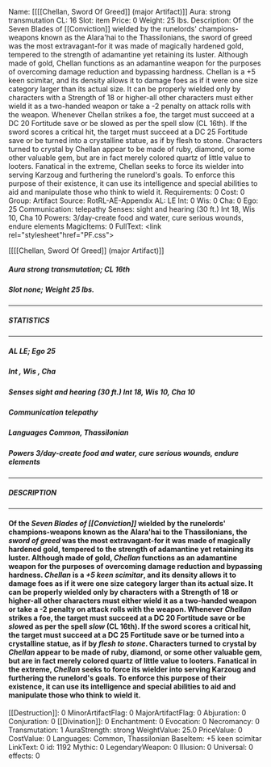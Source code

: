 Name: [[[[Chellan, Sword Of Greed]] (major Artifact)]]
Aura: strong transmutation
CL: 16
Slot: item
Price: 0
Weight: 25 lbs.
Description: Of the Seven Blades of [[Conviction]] wielded by the runelords' champions-weapons known as the Alara'hai to the Thassilonians, the sword of greed was the most extravagant-for it was made of magically hardened gold, tempered to the strength of adamantine yet retaining its luster. Although made of gold, Chellan functions as an adamantine weapon for the purposes of overcoming damage reduction and bypassing hardness. Chellan is a +5 keen scimitar, and its density allows it to damage foes as if it were one size category larger than its actual size. It can be properly wielded only by characters with a Strength of 18 or higher-all other characters must either wield it as a two-handed weapon or take a -2 penalty on attack rolls with the weapon. Whenever Chellan strikes a foe, the target must succeed at a DC 20 Fortitude save or be slowed as per the spell slow (CL 16th). If the sword scores a critical hit, the target must succeed at a DC 25 Fortitude save or be turned into a crystalline statue, as if by flesh to stone. Characters turned to crystal by Chellan appear to be made of ruby, diamond, or some other valuable gem, but are in fact merely colored quartz of little value to looters. Fanatical in the extreme, Chellan seeks to force its wielder into serving Karzoug and furthering the runelord's goals. To enforce this purpose of their existence, it can use its intelligence and special abilities to aid and manipulate those who think to wield it.
Requirements: 0
Cost: 0
Group: Artifact
Source: RotRL-AE-Appendix
AL: LE
Int: 0
Wis: 0
Cha: 0
Ego: 25
Communication: telepathy
Senses: sight and hearing (30 ft.) Int 18, Wis 10, Cha 10
Powers: 3/day-create food and water, cure serious wounds, endure elements
MagicItems: 0
FullText: <link rel="stylesheet"href="PF.css"><div class="heading"><p class="alignleft">[[[[Chellan, Sword Of Greed]] (major Artifact)]]</p><div style="clear: both;"></div></div><div><h5><b>Aura </b>strong transmutation; <b>CL </b>16th</h5><h5><b>Slot </b>none; <b>Weight </b>25 lbs.</h5></div><hr/><div><h5><b>STATISTICS</b></h5></div><hr/><div><h5><b>AL </b>LE; <b>Ego </b>25</h5><h5><b>Int </b>, <b>Wis </b>, <b>Cha </b></h5><h5><b>Senses </b>sight and hearing (30 ft.) Int 18, Wis 10, Cha 10</h5><h5><b>Communication </b>telepathy</h5><h5><b>Languages </b>Common, Thassilonian</h5><h5><b>Powers </b>3/day-create food and water, cure serious wounds, endure elements</h5></div><hr/><div><h5><b>DESCRIPTION</b></h5></div><hr/><div><h4><p>Of the <i>Seven Blades of [[Conviction]]</i> wielded by the runelords' champions-weapons known as the Alara'hai to the Thassilonians, the <i>sword of greed</i> was the most extravagant-for it was made of magically hardened gold, tempered to the strength of adamantine yet retaining its luster. Although made of gold, <i>Chellan</i> functions as an adamantine weapon for the purposes of overcoming damage reduction and bypassing hardness. <i>Chellan</i> is a <i>+5 keen scimitar</i>, and its density allows it to damage foes as if it were one size category larger than its actual size. It can be properly wielded only by characters with a Strength of 18 or higher-all other characters must either wield it as a two-handed weapon or take a -2 penalty on attack rolls with the weapon. Whenever <i>Chellan</i> strikes a foe, the target must succeed at a DC 20 Fortitude save or be <i>slow</i>ed as per the spell <i>slow</i> (CL 16th). If the sword scores a critical hit, the target must succeed at a DC 25 Fortitude save or be turned into a crystalline statue, as if by <i>flesh to stone</i>. Characters turned to crystal by <i>Chellan</i> appear to be made of ruby, diamond, or some other valuable gem, but are in fact merely colored quartz of little value to looters. Fanatical in the extreme, <i>Chellan</i> seeks to force its wielder into serving Karzoug and furthering the runelord's goals. To enforce this purpose of their existence, it can use its intelligence and special abilities to aid and manipulate those who think to wield it.</p></h4></div>
[[Destruction]]: 0
MinorArtifactFlag: 0
MajorArtifactFlag: 0
Abjuration: 0
Conjuration: 0
[[Divination]]: 0
Enchantment: 0
Evocation: 0
Necromancy: 0
Transmutation: 1
AuraStrength: strong
WeightValue: 25.0
PriceValue: 0
CostValue: 0
Languages: Common, Thassilonian
BaseItem: +5 keen scimitar
LinkText: 0
id: 1192
Mythic: 0
LegendaryWeapon: 0
Illusion: 0
Universal: 0
effects: 0

